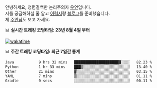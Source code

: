 안녕하세요, 청렴결백한 논리주의자 [우연](https://dev-wooyeon.github.io/quiz-app/)입니다.  
저를 궁금해하실 줄 알고 [이력서](https://ieunune.notion.site/d836ecc9172144d4b39f185b89f16a62)랑 [블로그](https://notion-blog-ieunune.vercel.app)를 준비했습니다.  
제 [주인님](https://www.instagram.com/lovely_hiru_hari_s2/)도 보고 가세요.


📊 **실시간 트래킹 코딩타임: 23년 8월 4일 부터**  

[![wakatime](https://wakatime.com/badge/user/099dd627-fdab-4072-b87a-fa91c7a76d8d.svg?style=for-the-badge)](https://wakatime.com/@099dd627-fdab-4072-b87a-fa91c7a76d8d)

📊 **주간 트래킹 코딩타임: 최근 7일간 통계**

<!--START_SECTION:waka-->

```txt
Java           9 hrs 32 mins   ████████████████████▓░░░░   82.23 %
Python         1 hr 33 mins    ███▒░░░░░░░░░░░░░░░░░░░░░   13.40 %
Other          21 mins         ▓░░░░░░░░░░░░░░░░░░░░░░░░   03.15 %
YAML           7 mins          ▒░░░░░░░░░░░░░░░░░░░░░░░░   01.11 %
Gradle         0 secs          ░░░░░░░░░░░░░░░░░░░░░░░░░   00.11 %
```

<!--END_SECTION:waka-->

<!-- ![](./profile-3d-contrib/profile-night-view.svg)-->
